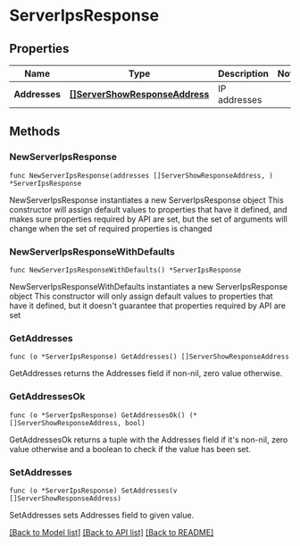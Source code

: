 # ServerIpsResponse

## Properties

Name | Type | Description | Notes
------------ | ------------- | ------------- | -------------
**Addresses** | [**[]ServerShowResponseAddress**](ServerShowResponseAddress.md) | IP addresses | 

## Methods

### NewServerIpsResponse

`func NewServerIpsResponse(addresses []ServerShowResponseAddress, ) *ServerIpsResponse`

NewServerIpsResponse instantiates a new ServerIpsResponse object
This constructor will assign default values to properties that have it defined,
and makes sure properties required by API are set, but the set of arguments
will change when the set of required properties is changed

### NewServerIpsResponseWithDefaults

`func NewServerIpsResponseWithDefaults() *ServerIpsResponse`

NewServerIpsResponseWithDefaults instantiates a new ServerIpsResponse object
This constructor will only assign default values to properties that have it defined,
but it doesn't guarantee that properties required by API are set

### GetAddresses

`func (o *ServerIpsResponse) GetAddresses() []ServerShowResponseAddress`

GetAddresses returns the Addresses field if non-nil, zero value otherwise.

### GetAddressesOk

`func (o *ServerIpsResponse) GetAddressesOk() (*[]ServerShowResponseAddress, bool)`

GetAddressesOk returns a tuple with the Addresses field if it's non-nil, zero value otherwise
and a boolean to check if the value has been set.

### SetAddresses

`func (o *ServerIpsResponse) SetAddresses(v []ServerShowResponseAddress)`

SetAddresses sets Addresses field to given value.



[[Back to Model list]](../README.md#documentation-for-models) [[Back to API list]](../README.md#documentation-for-api-endpoints) [[Back to README]](../README.md)


